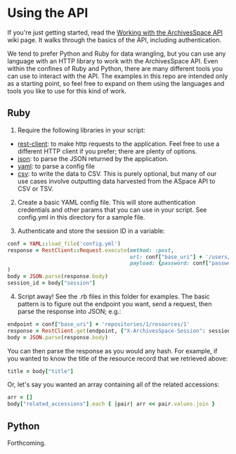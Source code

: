 # Using the API
If you're just getting started, read the [Working with the ArchivesSpace API](https://github.com/BCDigLib/bc-aspace/wiki/Working-with-the-ArchivesSpace-API) 
wiki page. It walks through the basics of the API, including authentication.

We tend to prefer Python and Ruby for data wrangling, but you can use any 
language with an HTTP library to work with the ArchivesSpace API. Even within 
the confines of Ruby and Python, there are many different tools you can use to 
interact with the API. The examples in this repo are intended only as a starting 
point, so feel free to expand on them using the languages and tools you like to 
use for this kind of work.

## Ruby
1. Require the following libraries in your script:
* [rest-client](http://www.rubydoc.info/github/rest-client/rest-client): to make 
http requests to the application. Feel free to use a different HTTP client if 
you prefer; there are plenty of options.
* [json](http://ruby-doc.org/stdlib-2.4.0/libdoc/json/rdoc/JSON.html): to parse 
the JSON returned by the application.
* [yaml](http://ruby-doc.org/stdlib-2.4.0/libdoc/yaml/rdoc/YAML.html): to parse 
a config file
* [csv](http://ruby-doc.org/stdlib-2.4.0/libdoc/csv/rdoc/CSV.html): to write the 
data to CSV. This is purely optional, but many of our use cases involve 
outputting data harvested from the ASpace API to CSV or TSV.

2. Create a basic YAML config file. This will store authentication credentials 
and other params that you can use in your script. See config.yml in this 
directory for a sample file.

3. Authenticate and store the session ID in a variable:
```ruby
conf = YAML::load_file('config.yml')
response = RestClient::Request.execute(method: :post, 
                                       url: conf["base_uri"] + '/users/admin/login',
                                       payload: {password: conf["password"]}
)
body = JSON.parse(response.body)
session_id = body["session"]
```

4. Script away! See the .rb files in this folder for examples. The basic pattern 
is to figure out the endpoint you want, send a request, then parse the response 
into JSON; e.g.:

```ruby
endpoint = conf["base_uri"] + 'repositories/1/resources/1'
response = RestClient.get(endpoint, {"X-ArchivesSpace-Session": session_id})
body = JSON.parse(response.body)
```

You can then parse the response as you would any hash. For example, if you wanted 
to know the title of the resource record that we retrieved above:

```ruby
title = body["title"]
```

Or, let's say you wanted an array containing all of the related accessions:

```ruby
arr = []
body["related_accessions"].each { |pair| arr << pair.values.join }
```

## Python
Forthcoming.